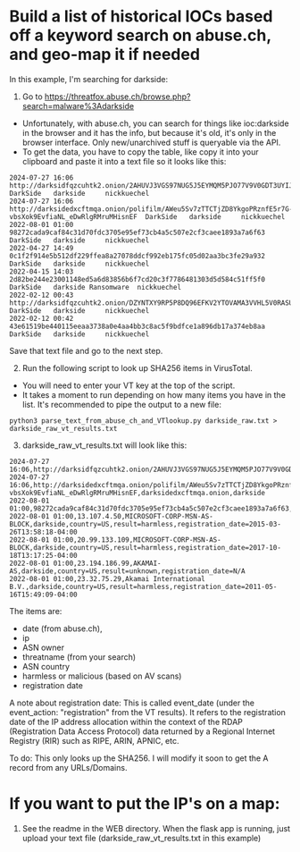 # Build a list of historical IOCs based off a keyword search on abuse.ch, and geo-map it if needed

In this example, I'm searching for darkside:

1. Go to https://threatfox.abuse.ch/browse.php?search=malware%3Adarkside

- Unfortunately, with abuse.ch, you can search for things like ioc:darkside in the browser and it has the info, but because it's old, it's only in the browser interface. Only new/unarchived stuff is queryable via the API.
- To get the data, you have to copy the table, like copy it into your clipboard and paste it into a text file so it looks like this:

```
2024-07-27 16:06	http://darksidfqzcuhtk2.onion/2AHUVJ3VGS97NUG5J5EYMQM5PJO77V9V0GDT3UYIJGFZUTOQRLUX593CQ2EZ2ZEH	 DarkSide	darkside	 nickkuechel
2024-07-27 16:06	http://darksidedxcftmqa.onion/polifilm/AWeu5Sv7zTTCTjZD8YkgoPRznfE5r7G-vbsXok9EvfiaNL_eDwRlgRMruMHisnEF	 DarkSide	darkside	 nickkuechel
2022-08-01 01:00	98272cada9caf84c31d70fdc3705e95ef73cb4a5c507e2cf3caee1893a7a6f63	 DarkSide	darkside	 nickkuechel
2022-04-27 14:49	0c1f2f914e5b512df229ffea8a27078ddcf992eb175fc05d02aa3bc3fe29a932	 DarkSide	darkside	 nickkuechel
2022-04-15 14:03	2d82be244e23001148ed5a6d83856b6f7cd20c3f7786481303d5d584c51ff5f0	 DarkSide	darkside Ransomware	 nickkuechel
2022-02-12 00:43	http://darksidfqzcuhtk2.onion/DZYNTXY9RP5P8DQ96EFKV2YTOVAMA3VVHL5V0RASUBLBWZGLG51U4LOOBSHV9R0Y	 DarkSide	darkside	 nickkuechel
2022-02-12 00:42	43e61519be440115eeaa3738a0e4aa4bb3c8ac5f9bdfce1a896db17a374eb8aa	 DarkSide	darkside	 nickkuechel
```

Save that text file and go to the next step.

2. Run the following script to look up SHA256 items in VirusTotal. 
- You will need to enter your VT key at the top of the script. 
- It takes a moment to run depending on how many items you have in the list. It's recommended to pipe the output to a new file:

`python3 parse_text_from_abuse_ch_and_VTlookup.py darkside_raw.txt > darkside_raw_vt_results.txt`

3. darkside_raw_vt_results.txt will look like this:

```
2024-07-27 16:06,http://darksidfqzcuhtk2.onion/2AHUVJ3VGS97NUG5J5EYMQM5PJO77V9V0GDT3UYIJGFZUTOQRLUX593CQ2EZ2ZEH,darksidfqzcuhtk2.onion,darkside
2024-07-27 16:06,http://darksidedxcftmqa.onion/polifilm/AWeu5Sv7zTTCTjZD8YkgoPRznfE5r7G-vbsXok9EvfiaNL_eDwRlgRMruMHisnEF,darksidedxcftmqa.onion,darkside
2022-08-01 01:00,98272cada9caf84c31d70fdc3705e95ef73cb4a5c507e2cf3caee1893a7a6f63,98272cada9caf84c31d70fdc3705e95ef73cb4a5c507e2cf3caee1893a7a6f63,darkside
2022-08-01 01:00,13.107.4.50,MICROSOFT-CORP-MSN-AS-BLOCK,darkside,country=US,result=harmless,registration_date=2015-03-26T13:58:18-04:00
2022-08-01 01:00,20.99.133.109,MICROSOFT-CORP-MSN-AS-BLOCK,darkside,country=US,result=harmless,registration_date=2017-10-18T13:17:25-04:00
2022-08-01 01:00,23.194.186.99,AKAMAI-AS,darkside,country=US,result=unknown,registration_date=N/A
2022-08-01 01:00,23.32.75.29,Akamai International B.V.,darkside,country=US,result=harmless,registration_date=2011-05-16T15:49:09-04:00
```

The items are: 
- date (from abuse.ch), 
- ip
- ASN owner
- threatname (from your search)
- ASN country
- harmless or malicious (based on AV scans)
- registration date

A note about registration date: This is called event_date (under the event_action: "registration" from the VT results). It refers to the registration date of the IP address allocation within the context of the RDAP (Registration Data Access Protocol) data returned by a Regional Internet Registry (RIR) such as RIPE, ARIN, APNIC, etc.

To do: This only looks up the SHA256. I will modify it soon to get the A record from any URLs/Domains.

# If you want to put the IP's on a map:

1. See the readme in the WEB directory. When the flask app is running, just upload your text file (darkside_raw_vt_results.txt in this example)